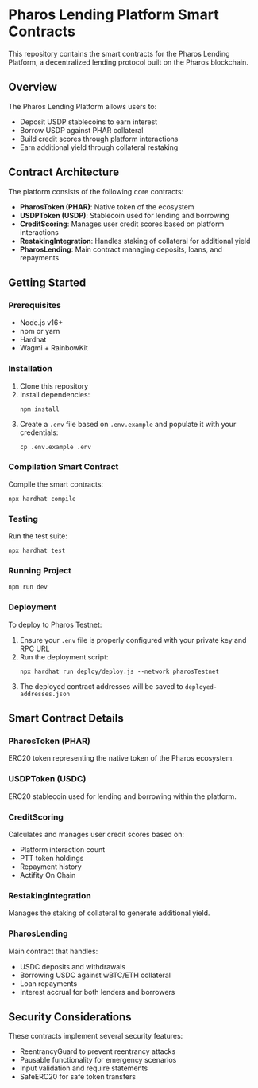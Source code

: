 
# Pharos Lending Platform Smart Contracts

This repository contains the smart contracts for the Pharos Lending Platform, a decentralized lending protocol built on the Pharos blockchain.

## Overview

The Pharos Lending Platform allows users to:

- Deposit USDP stablecoins to earn interest
- Borrow USDP against PHAR collateral
- Build credit scores through platform interactions
- Earn additional yield through collateral restaking

## Contract Architecture

The platform consists of the following core contracts:

- **PharosToken (PHAR)**: Native token of the ecosystem
- **USDPToken (USDP)**: Stablecoin used for lending and borrowing
- **CreditScoring**: Manages user credit scores based on platform interactions
- **RestakingIntegration**: Handles staking of collateral for additional yield
- **PharosLending**: Main contract managing deposits, loans, and repayments

## Getting Started

### Prerequisites

- Node.js v16+
- npm or yarn
- Hardhat
- Wagmi + RainbowKit

### Installation

1. Clone this repository
2. Install dependencies:
   ```
   npm install
   ```
3. Create a `.env` file based on `.env.example` and populate it with your credentials:
   ```
   cp .env.example .env
   ```

### Compilation Smart Contract

Compile the smart contracts:

```
npx hardhat compile
```

### Testing

Run the test suite:

```
npx hardhat test
```

### Running Project

```
npm run dev
```

### Deployment

To deploy to Pharos Testnet:

1. Ensure your `.env` file is properly configured with your private key and RPC URL
2. Run the deployment script:
   ```
   npx hardhat run deploy/deploy.js --network pharosTestnet
   ```
3. The deployed contract addresses will be saved to `deployed-addresses.json`

## Smart Contract Details

### PharosToken (PHAR)

ERC20 token representing the native token of the Pharos ecosystem.

### USDPToken (USDC)

ERC20 stablecoin used for lending and borrowing within the platform.

### CreditScoring

Calculates and manages user credit scores based on:
- Platform interaction count
- PTT token holdings
- Repayment history
- Actifity On Chain

### RestakingIntegration

Manages the staking of collateral to generate additional yield.

### PharosLending

Main contract that handles:
- USDC deposits and withdrawals
- Borrowing USDC against wBTC/ETH collateral
- Loan repayments
- Interest accrual for both lenders and borrowers

## Security Considerations

These contracts implement several security features:
- ReentrancyGuard to prevent reentrancy attacks
- Pausable functionality for emergency scenarios
- Input validation and require statements
- SafeERC20 for safe token transfers
